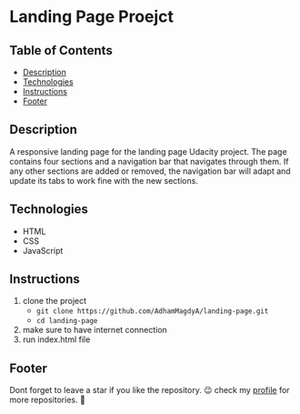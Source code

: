 # Landing Page Proejct

## Table of Contents

* [Description](#Description)
* [Technologies](#Technologies)
* [Instructions](#Instructions)
* [Footer](#Footer)

## Description

A responsive landing page for the landing page Udacity project. The page contains four sections and a navigation bar that navigates through them. If any other sections are added or removed, the navigation bar will adapt and update its tabs to work fine with the new sections.

## Technologies
- HTML
- CSS
- JavaScript

## Instructions

1. clone the project
    * `git clone https://github.com/AdhamMagdyA/landing-page.git`
    * `cd landing-page`
2. make sure to have internet connection
3. run index.html file

## Footer
Dont forget to leave a star if you like the repository. 😉
check my [profile](https://github.com/AdhamMagdyA) for more repositories. 🤩
